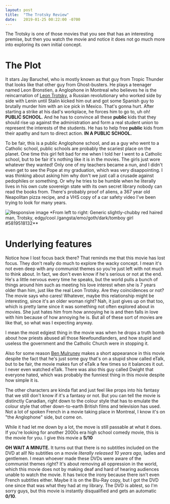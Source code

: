 ```yaml
---
layout: post
title:  "The Trotsky Review"
date:   2019-01-25 00:22:00 -0700
---
```


The Trotsky is one of those movies that you see that has an interesting premise,
but then you watch the movie and notice it does not go much more into exploring
its own initial concept.

# The Plot
It stars Jay Baruchel, who is mostly known as that guy from Tropic Thunder that
looks like that other guy from Ghost-busters. He plays a teenager named
Leon Bronstien, a Anglophone in Montreal who believes he is the reincarnation
of [Leon Trotsky][1], a Russian revolutionary who worked side by side with
Lenin until Stalin kicked him out and got some Spanish guy to brutally murder
him with an ice pick in Mexico. That's gonna hurt. After starting a strike at
his dad's workplace, he forces him to go to, uh oh! **PUBLIC SCHOOL.** And he
has to convince all these **public** kids that they should rise up against the
administration and form a real student union to represent the interests of the
students. He has to help free **public** kids from their apathy and turn to
direct action. **IN A PUBLIC SCHOOL.**

To be fair, this is a public Anglophone school, and as a guy who went to a
Catholic school, public schools are probably the scariest place on the planet.
One time this girl felt bad for me when I told her I went to a Catholic school,
but to be fair it's nothing like it is in the movies. The girls just wore
whatever they wanted! Only one of my teachers became a nun, and I didn't even
get to see the Pope at my graduation, which was very disappointing. I was
thinking about asking him why don't we just call a crusade against pedophiles
or something. Or why he tries to be humble when he literally lives in his own
cute sovereign state with its own secret library nobody can read the books from.
There's probably proof of aliens, a 367 year old Neapolitan pizza recipe, and a
VHS copy of a car safety video I've been trying to look for many years.

<img src="{{site.url}}/assets/thetrotsky.jpg" class="img-fluid" alt="Responsive image">
*From left to right: Generic slightly-chubby red haired man, Trotsky, edgy/cool
/gangsta/emo/goth/dark/tomboy girl #5819518132**

# Underlying features
Notice how I lost focus back there? That reminds me that this movie has lost
focus. They don't really do much to explore the wacky concept. I mean it's not
even deep with any communist themes so you're just left with not much to think
about. In fact, we don't even know if he's serious or not at the end. He's a
little nervous every time he speaks, but the world pulls a bunch of things
around him such as meeting his love interest when she is 7 years older than him,
just like the real Leon Trotsky. Are they coincidences or not? The movie says who
cares! Whatever, maybe this relationship might be interesting, since it's an
older woman right? Nah, it just gives up on that too, which is pretty lame since
it was something not often explored about in movies. She just hates him from how
annoying he is and then falls in love with him because of how annoying he is.
But all of these sort of movies are like that, so what was I expecting anyway.

I mean the most edgiest thing in the movie was when he drops a truth bomb about
how priests abused all those Newfoundlanders, and how stupid and useless the
government and the Catholic Church were in stopping it.

Also for some reason [Ben Mulruney][2] makes a short appearance in this movie
despite the fact that he's just some guy that's on a stupid show called eTalk,
but to be fair, the movie makes fun of eTalk a few times so it balances it out.
I never even watched eTalk. There was also this guy called Dwight that everyone
hated, which was probably the funniest thing in this movie despite how simple it
is.

The other characters are kinda flat and just feel like props into his fantasy
that we still don't know if it's a fantasy or not. But you can tell the movie
is distinctly Canadian, right down to the colour style that has to emulate
the colour style that other down-to-earth British films and television has used.
Not a lot of spoken French in a movie taking place in Montreal, I know it's on
"the Anglophone" side, but come on.

While it had let me down by a lot, the move is still passable at what it does.
If you're looking for another 2000s era high school comedy movie, this is the
movie for you. I give this movie a **5/10**

**OH WAIT A MINUTE.** It turns out that there is no subtitles included on the
DVD at all! No subtitles on a movie *literally released 10 years ago,* ladies
and gentlemen. I mean whoever made these DVDs were aware of the communist themes
right? It's about removing all oppression in the world, which this movie does
not by making deaf and hard of hearing audiences unable to watch the movie. It
has twice the irony because there isn't even French subtitles either. Maybe it
is on the Blu-Ray copy, but I got the DVD one since that was what they had at my
library. The DVD is ablest, so I'm sorry guys, but this movie is instantly
disqualified and gets an automatic **0/10**.


[1]: https://en.wikipedia.org/wiki/Leon_Trotsky
[2]: https://en.wikipedia.org/wiki/Ben_Mulroney
